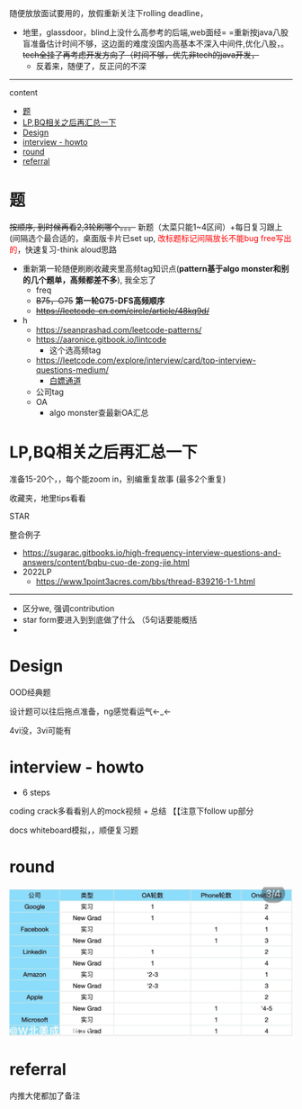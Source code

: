 随便放放面试要用的，放假重新关注下rolling deadline，

<!-- * [矿列表](https://github.com/quantprep/quantnewgrad2022) -->
* 地里，glassdoor，blind上没什么高参考的后端,web面经= =重新按java八股盲准备估计时间不够，这边面的难度没国内高基本不深入中间件,优化八股，。~~tech全挂了再考虑开发方向了（时间不够，优先非tech的java开发，~~
  * 反着来，随便了，反正问的不深

---

content

* [题](#题)
* [LP,BQ相关之后再汇总一下](#lpbq相关之后再汇总一下)
* [Design](#design)
* [interview - howto](#interview---howto)
* [round](#round)
* [referral](#referral)

# 题

~~按顺序, 到时候再看2,3轮刷哪个。。。~~ 新题（太菜只能1~4区间）+每日复习跟上(间隔选个最合适的，桌面版卡片已set up, <font color="red">改标题标记间隔放长不能bug free写出的</font>，快速复习-think aloud思路

* 重新第一轮随便刷刷收藏夹里高频tag知识点(**pattern基于algo monster和别的几个题单，高频都差不多**), 我全忘了
  * freq
  * ~~B75，G75~~ **第一轮G75-DFS高频顺序**
  * ~~https://leetcode-cn.com/circle/article/48kq9d/~~
* h
  * https://seanprashad.com/leetcode-patterns/
  * https://aaronice.gitbook.io/lintcode
    * 这个选高频tag
  * https://leetcode.com/explore/interview/card/top-interview-questions-medium/
    * [白嫖通道](https://github.com/hxu296/leetcode-company-wise-problems-2022)
  * 公司tag
  * OA
    * algo monster查最新OA汇总

# LP,BQ相关之后再汇总一下

准备15-20个，，每个能zoom in，别编重复故事 (最多2个重复)

收藏夹，地里tips看看

STAR

整合例子

* https://sugarac.gitbooks.io/high-frequency-interview-questions-and-answers/content/bqbu-cuo-de-zong-jie.html
* 2022LP
  * https://www.1point3acres.com/bbs/thread-839216-1-1.html

---

* 区分we, 强调contribution
* star form要进入到到底做了什么 （5句话要能概括
* 

# Design

OOD经典题

设计题可以往后拖点准备，ng感觉看运气←_←

4vi没，3vi可能有

# interview - howto

- 6 steps

coding crack多看看别人的mock视频 + 总结 【【注意下follow up部分

docs whiteboard模拟，，顺便复习题

# round

![](/static/2022-05-30-19-15-43.png)

# referral

内推大佬都加了备注